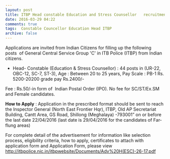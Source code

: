 ```yaml
---
layout: post
title: ITBP Head constable Education and Stress Counsellor   recruitment last date 22nd April-2016   
date: 2016-03-29 04:22
comments: true
tags:  Constable Councellor Education Head ITBP 
archive: false
---
```

Applications are invited from Indian Citizens for filling up the following posts  of General Central Service Group 'C' in ITB Police (ITBP) from Indian citizens.

- Head- Constable (Education & Stress Counsellor) : 44 posts in (UR-22, OBC-12, SC-7, ST-3), Age : Between 20 to 25 years, Pay Scale : PB-1 Rs. 5200-20200 grade pay Rs.2400/- 

Fee : Rs.50/-in form of  Indian Postal Order (IPO). No fee for SC/ST/Ex.SM and Female candidates. 

**How to Apply** : Application in the prescribed format should be sent to reach the Inspector General (North East Frontier Hqr), ITBP, Old AP Secretariat Building, Cantt Area, GS Road, Shillong (Meghalaya) -793001” on or before the last date 22/04/2016 (last date is 29/04/2016 for the candidates of Far-flung areas)



For complete detail of the advertisement for information like selection process, eligibility criteria, how to apply, certificates to attach with application form and Application Form, please view <http://itbpolice.nic.in/itbpwebsite/Documents/Adv%20H(ESC)-26-17.pdf> 
